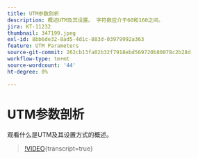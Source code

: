 ```yaml
---
title: UTM参数剖析
description: 概述UTM及其设置。 字符数应介于60和160之间。
jira: KT-11232
thumbnail: 347199.jpeg
exl-id: 8bb6de32-8ad5-4d1c-883d-03979992a363
feature: UTM Parameters
source-git-commit: 262cb13fa02b32f7918ebd569720b80078c2b28d
workflow-type: tm+mt
source-wordcount: '44'
ht-degree: 0%

---
```


# UTM参数剖析

观看什么是UTM及其设置方式的概述。

>[!VIDEO](https://video.tv.adobe.com/v/347199/?learn=on){transcript=true}
